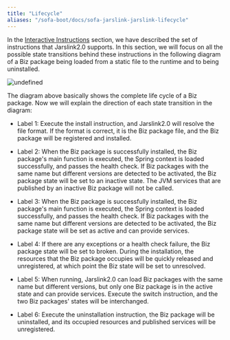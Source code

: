 ```yaml
---
title: "Lifecycle"
aliases: "/sofa-boot/docs/sofa-jarslink-jarslink-lifecycle"
---
```


In the [Interactive Instructions](../sofa-jarslink-jarslink-instruction) section, we have described the set of instructions that Jarslink2.0 supports. In this section, we will focus on all the possible state transitions behind these instructions in the following diagram of a Biz package being loaded from a static file to the runtime and to being uninstalled.

![undefined](../resources/jarslink-lifecycle.png)

The diagram above basically shows the complete life cycle of a Biz package. Now we will explain the direction of each state transition in the diagram:

+ Label 1: Execute the install instruction, and Jarslink2.0 will resolve the file format. If the format is correct, it is the Biz package file, and the Biz package will be registered and installed.

+ Label 2: When the Biz package is successfully installed, the Biz package's main function is executed, the Spring context is loaded successfully, and passes the health check. If Biz packages with the same name but different versions are detected to be activated, the Biz package state will be set to an inactive state. The JVM services that are published by an inactive Biz package will not be called.

+ Label 3: When the Biz package is successfully installed, the Biz package's main function is executed, the Spring context is loaded successfully, and passes the health check. If Biz packages with the same name but different versions are detected to be activated, the Biz package state will be set as active and can provide services.

+ Label 4: If there are any exceptions or a health check failure, the Biz package state will be set to broken. During the installation, the resources that the Biz package occupies will be quickly released and unregistered, at which point the Biz state will be set to unresolved.

+ Label 5: When running, Jarslink2.0 can load Biz packages with the same name but different versions, but only one Biz package is in the active state and can provide services. Execute the switch instruction, and the two Biz packages' states will be interchanged.

+ Label 6: Execute the uninstallation instruction, the Biz package will be uninstalled, and its occupied resources and published services will be unregistered.
